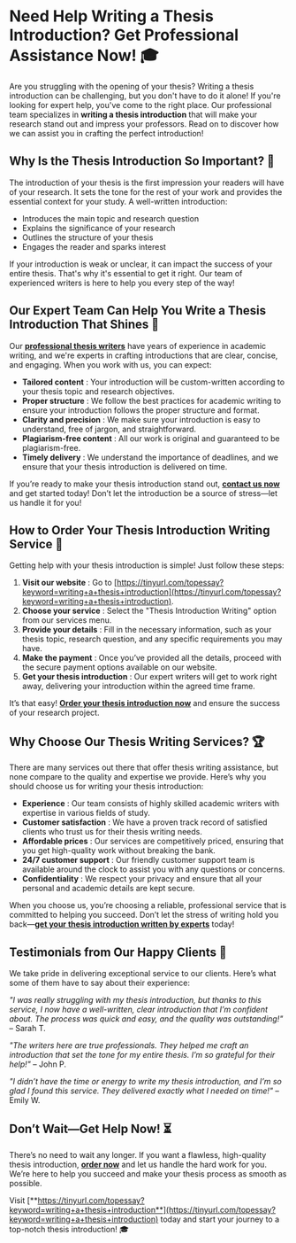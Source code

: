 # Need Help Writing a Thesis Introduction? Get Professional Assistance Now! 🎓

Are you struggling with the opening of your thesis? Writing a thesis introduction can be challenging, but you don't have to do it alone! If you're looking for expert help, you've come to the right place. Our professional team specializes in **writing a thesis introduction** that will make your research stand out and impress your professors. Read on to discover how we can assist you in crafting the perfect introduction!

## Why Is the Thesis Introduction So Important? 🤔

The introduction of your thesis is the first impression your readers will have of your research. It sets the tone for the rest of your work and provides the essential context for your study. A well-written introduction:

- Introduces the main topic and research question
- Explains the significance of your research
- Outlines the structure of your thesis
- Engages the reader and sparks interest

If your introduction is weak or unclear, it can impact the success of your entire thesis. That's why it's essential to get it right. Our team of experienced writers is here to help you every step of the way!

## Our Expert Team Can Help You Write a Thesis Introduction That Shines 🌟

Our [**professional thesis writers**](https://tinyurl.com/topessay?keyword=writing+a+thesis+introduction) have years of experience in academic writing, and we're experts in crafting introductions that are clear, concise, and engaging. When you work with us, you can expect:

- **Tailored content** : Your introduction will be custom-written according to your thesis topic and research objectives.
- **Proper structure** : We follow the best practices for academic writing to ensure your introduction follows the proper structure and format.
- **Clarity and precision** : We make sure your introduction is easy to understand, free of jargon, and straightforward.
- **Plagiarism-free content** : All our work is original and guaranteed to be plagiarism-free.
- **Timely delivery** : We understand the importance of deadlines, and we ensure that your thesis introduction is delivered on time.

If you’re ready to make your thesis introduction stand out, [**contact us now**](https://tinyurl.com/topessay?keyword=writing+a+thesis+introduction) and get started today! Don’t let the introduction be a source of stress—let us handle it for you!

## How to Order Your Thesis Introduction Writing Service 📝

Getting help with your thesis introduction is simple! Just follow these steps:

1. **Visit our website** : Go to [https://tinyurl.com/topessay?keyword=writing+a+thesis+introduction](https://tinyurl.com/topessay?keyword=writing+a+thesis+introduction).
2. **Choose your service** : Select the "Thesis Introduction Writing" option from our services menu.
3. **Provide your details** : Fill in the necessary information, such as your thesis topic, research question, and any specific requirements you may have.
4. **Make the payment** : Once you’ve provided all the details, proceed with the secure payment options available on our website.
5. **Get your thesis introduction** : Our expert writers will get to work right away, delivering your introduction within the agreed time frame.

It’s that easy! [**Order your thesis introduction now**](https://tinyurl.com/topessay?keyword=writing+a+thesis+introduction) and ensure the success of your research project.

## Why Choose Our Thesis Writing Services? 🏆

There are many services out there that offer thesis writing assistance, but none compare to the quality and expertise we provide. Here’s why you should choose us for writing your thesis introduction:

- **Experience** : Our team consists of highly skilled academic writers with expertise in various fields of study.
- **Customer satisfaction** : We have a proven track record of satisfied clients who trust us for their thesis writing needs.
- **Affordable prices** : Our services are competitively priced, ensuring that you get high-quality work without breaking the bank.
- **24/7 customer support** : Our friendly customer support team is available around the clock to assist you with any questions or concerns.
- **Confidentiality** : We respect your privacy and ensure that all your personal and academic details are kept secure.

When you choose us, you’re choosing a reliable, professional service that is committed to helping you succeed. Don’t let the stress of writing hold you back—[**get your thesis introduction written by experts**](https://tinyurl.com/topessay?keyword=writing+a+thesis+introduction) today!

## Testimonials from Our Happy Clients 💬

We take pride in delivering exceptional service to our clients. Here’s what some of them have to say about their experience:

_"I was really struggling with my thesis introduction, but thanks to this service, I now have a well-written, clear introduction that I’m confident about. The process was quick and easy, and the quality was outstanding!"_ – Sarah T.

_"The writers here are true professionals. They helped me craft an introduction that set the tone for my entire thesis. I’m so grateful for their help!"_ – John P.

_"I didn’t have the time or energy to write my thesis introduction, and I’m so glad I found this service. They delivered exactly what I needed on time!"_ – Emily W.

## Don’t Wait—Get Help Now! ⏳

There’s no need to wait any longer. If you want a flawless, high-quality thesis introduction, [**order now**](https://tinyurl.com/topessay?keyword=writing+a+thesis+introduction) and let us handle the hard work for you. We’re here to help you succeed and make your thesis process as smooth as possible.

Visit [**https://tinyurl.com/topessay?keyword=writing+a+thesis+introduction**](https://tinyurl.com/topessay?keyword=writing+a+thesis+introduction) today and start your journey to a top-notch thesis introduction! 🎓
